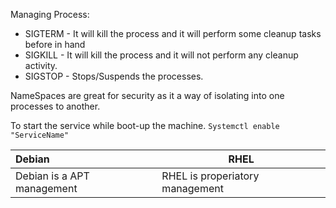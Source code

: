 Managing Process:
 * SIGTERM - It will kill the process and it will perform some cleanup tasks before in hand
 * SIGKILL - It will kill the process and it will not perform any cleanup activity.
 * SIGSTOP - Stops/Suspends the processes.

NameSpaces are great for security as it a way of isolating into one processes to another.

To start the service while boot-up the machine.
`Systemctl enable "ServiceName"`

|Debian | RHEL| 
| :---- |-----|
| Debian is a APT management | RHEL is properiatory management|

